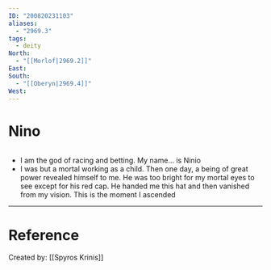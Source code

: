 ```yaml
---
ID: "200820231103"
aliases:
  - "2969.3"
tags:
  - deity
North:
  - "[[Morlof|2969.2]]"
East: 
South:
  - "[[Oberyn|2969.4]]"
West:
---
```

# Nino

```toc
```

- I am the god of racing and betting. My name... is Ninio
- I was but a mortal working as a child. Then one day, a being of great power revealed himself to me. He was too bright for my mortal eyes to see except for his red cap. He handed me this hat and then vanished from my vision. This is the moment I ascended

---

# Reference

Created by: [[Spyros Krinis]]